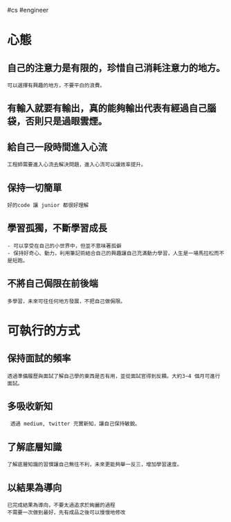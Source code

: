 #cs #engineer 

# 心態
## 自己的注意力是有限的，珍惜自己消耗注意力的地方。
	可以選擇有興趣的地方，不要平白的浪費。

## 有輸入就要有輸出，真的能夠輸出代表有經過自己腦袋，否則只是過眼雲煙。

## 給自己一段時間進入心流
	工程師需要進入心流去解決問題，進入心流可以讓效率提升。

## 保持一切簡單
	好的code 讓 junior 都很好理解

## 學習孤獨，不斷學習成長
	- 可以享受在自己的小世界中，但並不意味著孤僻
	- 保持好奇心、動力，利用筆記術結合自己的興趣讓自己充滿動力學習，人生是一場馬拉松而不是短跑。

## 不將自己侷限在前後端
	多學習，未來可往任何地方發展，不把自己做侷限。

# 可執行的方式
## 保持面試的頻率
	透過準備履歷與面試了解自己學的東西是否有用，並從面試官得到反饋。大約3~4 個月可進行面試。

## 多吸收新知
	 透過 medium, twitter 充實新知，讓自己保持敏銳。

## 了解底層知識
	了解底層知識的習慣讓自己無往不利，未來更能夠舉一反三，增加學習速度。

## 以結果為導向
	已完成結果為導向，不要太過追求於絢麗的過程
	不需要一次做到最好，先有成品之後可以慢慢地修改